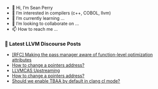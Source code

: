 - 👋 Hi, I’m Sean Perry
- 👀 I’m interested in compilers (c++, COBOL, llvm)
- 🌱 I’m currently learning ...
- 💞️ I’m looking to collaborate on ...
- 📫 How to reach me ...

<!---
s66perry/s66perry is a ✨ special ✨ repository because its `README.md` (this file) appears on your GitHub profile.
You can click the Preview link to take a look at your changes.
--->
### 📕 Latest LLVM Discourse Posts

<!-- DISCOURSE-LLVM:START -->
- [[RFC] Making the pass manager aware of function-level optimization attributes](https://discourse.llvm.org/t/rfc-making-the-pass-manager-aware-of-function-level-optimization-attributes/73736?page=3#post_44)
- [How to change a pointers address?](https://discourse.llvm.org/t/how-to-change-a-pointers-address/73915#post_4)
- [LLVMCAS Upstreaming](https://discourse.llvm.org/t/llvmcas-upstreaming/72696#post_12)
- [How to change a pointers address?](https://discourse.llvm.org/t/how-to-change-a-pointers-address/73915#post_3)
- [Should we enable TBAA by default in clang cl mode?](https://discourse.llvm.org/t/should-we-enable-tbaa-by-default-in-clang-cl-mode/73903#post_3)
<!-- DISCOURSE-LLVM:END -->
